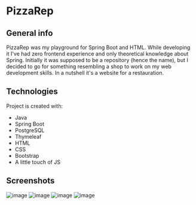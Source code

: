 # PizzaRep

## General info
PizzaRep was my playground for Spring Boot and HTML. 	While developing it I've had zero frontend experience and only theoretical knowledge about Spring. Initially it was supposed 
to be a repository (hence the name), but I decided to go for something resembling a shop to work on my web development skills.
In a nutshell it's a website for a restauration.
## Technologies
Project is created with:
* Java
* Spring Boot
* PostgreSQL
* Thymeleaf
* HTML
* CSS
* Bootstrap
* A little touch of JS
## Screenshots
![image](https://user-images.githubusercontent.com/64438253/99200609-96069400-27a6-11eb-8e16-4cf1d1115496.png)
![image](https://user-images.githubusercontent.com/64438253/99200635-be8e8e00-27a6-11eb-8793-ce0f894835e9.png)
![image](https://user-images.githubusercontent.com/64438253/99200650-d5cd7b80-27a6-11eb-83d8-28b9cea19ee9.png)
![image](https://user-images.githubusercontent.com/64438253/99200656-e54cc480-27a6-11eb-9bf3-f994081d13c9.png)
